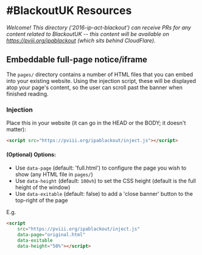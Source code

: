 # #BlackoutUK Resources

*Welcome! This directory ('2016-ip-act-blackout') can receive PRs for any content related to BlackoutUK --
this content will be available on https://pviii.org/ipablackout (which sits behind CloudFlare).*

## Embeddable full-page notice/iframe

The `pages/` directory contains a number of HTML files that you can embed into your existing website. Using the injection script, these will be displayed atop your page's content, so the user can scroll past the banner when finished reading.

### Injection

Place this in your website (it can go in the HEAD or the BODY; it doesn't matter):

```html
<script src="https://pviii.org/ipablackout/inject.js"></script>
```

#### (Optional) Options:

* Use `data-page` (default: 'full.html') to configure the page you wish to show (any HTML file in `pages/`)
* Use `data-height` (default: `100vh`) to set the CSS height (default is the full height of the window)
* Use `data-exitable` (default: false) to add a 'close banner' button to the top-right of the page

E.g.

```html
<script
	src="https://pviii.org/ipablackout/inject.js"
	data-page="original.html"
	data-exitable
	data-height="50%"></script>
```
